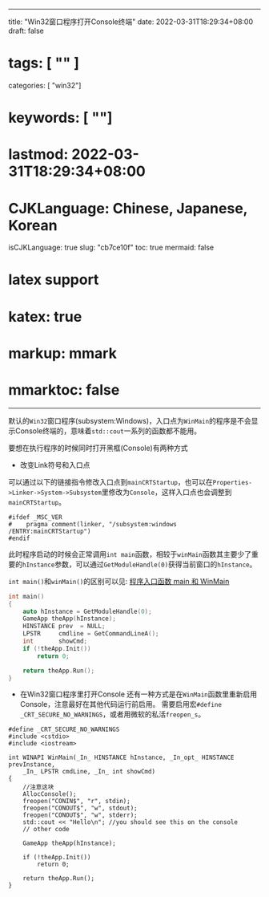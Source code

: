 
---
title: "Win32窗口程序打开Console终端"
date: 2022-03-31T18:29:34+08:00
draft: false
# tags: [ "" ]
categories: [ "win32"]
# keywords: [ ""]
# lastmod: 2022-03-31T18:29:34+08:00
# CJKLanguage: Chinese, Japanese, Korean
isCJKLanguage: true
slug: "cb7ce10f"
toc: true
mermaid: false
# latex support
# katex: true
# markup: mmark
# mmarktoc: false 
---

默认的`Win32`窗口程序(subsystem:Windows)，入口点为`WinMain`的程序是不会显示Console终端的，意味着`std::cout`一系列的函数都不能用。

要想在执行程序的时候同时打开黑框(Console)有两种方式

- 改变Link符号和入口点

可以通过以下的链接指令修改入口点到`mainCRTStartup`，也可以在`Properties->Linker->System->Subsystem`里修改为`Console`，这样入口点也会调整到`mainCRTStartup`。
```
#ifdef _MSC_VER
#    pragma comment(linker, "/subsystem:windows /ENTRY:mainCRTStartup")
#endif
```

此时程序启动的时候会正常调用`int main`函数，相较于`winMain`函数其主要少了重要的`hInstance`参数，可以通过`GetModuleHandle(0)`获得当前窗口的`hInstance`。

`int main()`和`winMain()`的区别可以见: [程序入口函数 main 和 WinMain](https://kindof.net/noyesno/blog/20200507-9b4f8843)

```cpp
int main()
{
	auto hInstance = GetModuleHandle(0);
	GameApp theApp(hInstance);
    HINSTANCE prev  = NULL;
    LPSTR     cmdline = GetCommandLineA();
    int       showCmd;
	if (!theApp.Init())
		return 0;

	return theApp.Run();
}

```

-  在Win32窗口程序里打开Console
还有一种方式是在`WinMain`函数里重新启用Console，注意最好在其他代码运行前启用。
需要启用宏`#define _CRT_SECURE_NO_WARNINGS`，或者用微软的私活`freopen_s`。

```
#define _CRT_SECURE_NO_WARNINGS
#include <cstdio>
#include <iostream>

int WINAPI WinMain(_In_ HINSTANCE hInstance, _In_opt_ HINSTANCE prevInstance,
	_In_ LPSTR cmdLine, _In_ int showCmd)
{
    //注意这块
	AllocConsole();
	freopen("CONIN$", "r", stdin);
	freopen("CONOUT$", "w", stdout);
	freopen("CONOUT$", "w", stderr);
	std::cout << "Hello\n"; //you should see this on the console
	// other code

	GameApp theApp(hInstance);

	if (!theApp.Init())
		return 0;

	return theApp.Run();
}



```